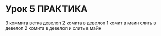 # Урок 5 ПРАКТИКА

3 коммита
ветка девелоп
2 комита в девелоп
1 комит в маин
слить в девелоп
2 комита в девелоп и слить в майн